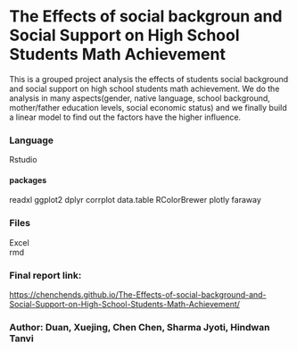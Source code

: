 # The Effects of social backgroun and Social Support on High School Students Math Achievement
This is a grouped project analysis the effects of students social background and social support on high school students math achievement. We do the analysis in many aspects(gender, native language, school background, mother/father education levels, social economic status) and we finally build a linear model to find out the factors have the higher influence. 

### Language
Rstudio
#### packages
readxl
ggplot2
dplyr
corrplot
data.table
RColorBrewer
plotly
faraway

### Files
Excel<br>
rmd<br>

### Final report link: 
https://chenchends.github.io/The-Effects-of-social-background-and-Social-Support-on-High-School-Students-Math-Achievement/


### Author: Duan, Xuejing, Chen Chen, Sharma Jyoti, Hindwan Tanvi


